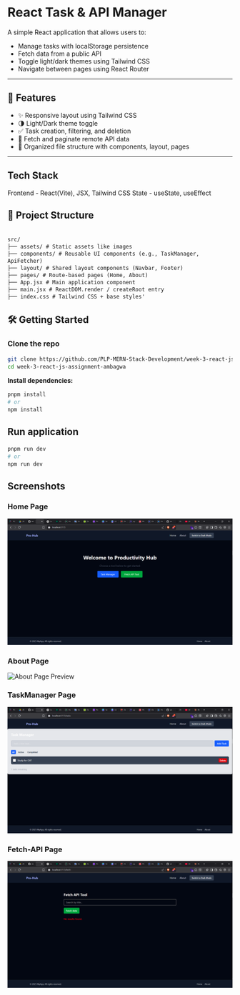 # React Task & API Manager

A simple React application that allows users to:

- Manage tasks with localStorage persistence
- Fetch data from a public API
- Toggle light/dark themes using Tailwind CSS
- Navigate between pages using React Router

---

## 🚀 Features

- ✨ Responsive layout using Tailwind CSS
- 🌗 Light/Dark theme toggle
- ✅ Task creation, filtering, and deletion
- 📡 Fetch and paginate remote API data
- 📁 Organized file structure with components, layout, pages

---

## Tech Stack

Frontend - React(Vite), JSX, Tailwind CSS
State - useState, useEffect


## 📂 Project Structure

```

src/
├── assets/ # Static assets like images
├── components/ # Reusable UI components (e.g., TaskManager, ApiFetcher)
├── layout/ # Shared layout components (Navbar, Footer)
├── pages/ # Route-based pages (Home, About)
├── App.jsx # Main application component
├── main.jsx # ReactDOM.render / createRoot entry
├── index.css # Tailwind CSS + base styles'

```

## 🛠️ Getting Started

### Clone the repo
```bash 
git clone https://github.com/PLP-MERN-Stack-Development/week-3-react-js-assignment-ambagwa.git
cd week-3-react-js-assignment-ambagwa
```

**Install dependencies:**

```bash
pnpm install
# or
npm install
```
## Run application
```bash
pnpm run dev 
# or
npm run dev
```

## Screenshots

### Home Page
![Home Page Preview](public/home.png "Homepage Preview")

### About Page
![About Page Preview](publicabouut.png "Aboutpage Preview")

### TaskManager Page
![TaskManager Page Preview](public/task-manager.png "TaskManager page Preview")

### Fetch-API Page
![Fetch-API Page Preview](public/fetch-api.png "Fetch-API page Preview")
